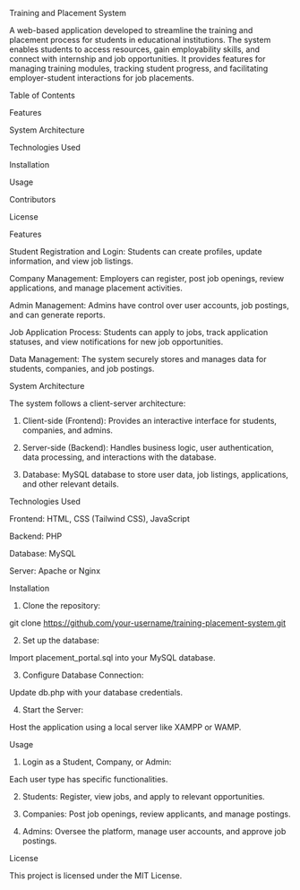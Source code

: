 

Training and Placement System

A web-based application developed to streamline the training and placement process for students in educational institutions. The system enables students to access resources, gain employability skills, and connect with internship and job opportunities. It provides features for managing training modules, tracking student progress, and facilitating employer-student interactions for job placements.

Table of Contents

Features

System Architecture

Technologies Used

Installation

Usage

Contributors

License


Features

Student Registration and Login: Students can create profiles, update information, and view job listings.

Company Management: Employers can register, post job openings, review applications, and manage placement activities.

Admin Management: Admins have control over user accounts, job postings, and can generate reports.

Job Application Process: Students can apply to jobs, track application statuses, and view notifications for new job opportunities.

Data Management: The system securely stores and manages data for students, companies, and job postings.


System Architecture

The system follows a client-server architecture:

1. Client-side (Frontend): Provides an interactive interface for students, companies, and admins.


2. Server-side (Backend): Handles business logic, user authentication, data processing, and interactions with the database.


3. Database: MySQL database to store user data, job listings, applications, and other relevant details.



Technologies Used

Frontend: HTML, CSS (Tailwind CSS), JavaScript

Backend: PHP

Database: MySQL

Server: Apache or Nginx


Installation

1. Clone the repository:

git clone https://github.com/your-username/training-placement-system.git


2. Set up the database:

Import placement_portal.sql into your MySQL database.



3. Configure Database Connection:

Update db.php with your database credentials.



4. Start the Server:

Host the application using a local server like XAMPP or WAMP.




Usage

1. Login as a Student, Company, or Admin:

Each user type has specific functionalities.



2. Students: Register, view jobs, and apply to relevant opportunities.


3. Companies: Post job openings, review applicants, and manage postings.


4. Admins: Oversee the platform, manage user accounts, and approve job postings.


License

This project is licensed under the MIT License.


